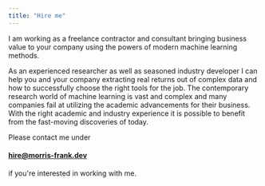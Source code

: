 ```yaml
---
title: "Hire me"
---
```


I am working as a freelance contractor and consultant bringing business value to your company using the powers of modern machine learning methods.

As an experienced researcher as well as seasoned industry developer I can help you and your company extracting real returns out of complex data and how to successfully choose the right tools for the job. The contemporary research world of machine learning is vast and complex and many companies fail at utilizing the academic advancements for their business. With the right academic and industry experience it is possible to benefit from the fast-moving discoveries of today.

Please contact me under

#### [hire@morris-frank.dev](mailto:hire@morris-frank.dev)

if you're interested in working with me.
